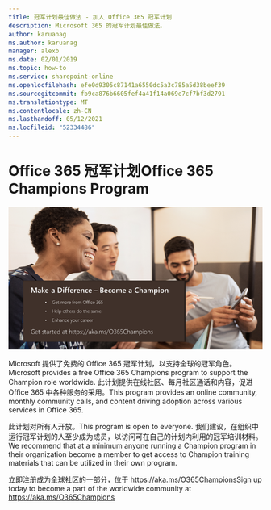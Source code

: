 ```yaml
---
title: 冠军计划最佳做法 - 加入 Office 365 冠军计划
description: Microsoft 365 的冠军计划最佳做法。
author: karuanag
ms.author: karuanag
manager: alexb
ms.date: 02/01/2019
ms.topic: how-to
ms.service: sharepoint-online
ms.openlocfilehash: efe0d9305c87141a6550dc5a3c785a5d38beef39
ms.sourcegitcommit: fb9ca876b6605fef4a41f14a069e7cf7bf3d2791
ms.translationtype: MT
ms.contentlocale: zh-CN
ms.lasthandoff: 05/12/2021
ms.locfileid: "52334486"
---
```

# <a name="office-365-champions-program"></a><span data-ttu-id="3c65b-103">Office 365 冠军计划</span><span class="sxs-lookup"><span data-stu-id="3c65b-103">Office 365 Champions Program</span></span> 

![成为一名冠军](media/makeadifference.png)

<span data-ttu-id="3c65b-105">Microsoft 提供了免费的 Office 365 冠军计划，以支持全球的冠军角色。</span><span class="sxs-lookup"><span data-stu-id="3c65b-105">Microsoft provides a free Office 365 Champions program to support the Champion role worldwide.</span></span>  <span data-ttu-id="3c65b-106">此计划提供在线社区、每月社区通话和内容，促进 Office 365 中各种服务的采用。</span><span class="sxs-lookup"><span data-stu-id="3c65b-106">This program provides an online community, monthly community calls, and content driving adoption across various services in Office 365.</span></span>

<span data-ttu-id="3c65b-107">此计划对所有人开放。</span><span class="sxs-lookup"><span data-stu-id="3c65b-107">This program is open to everyone.</span></span>  <span data-ttu-id="3c65b-108">我们建议，在组织中运行冠军计划的人至少成为成员，以访问可在自己的计划内利用的冠军培训材料。</span><span class="sxs-lookup"><span data-stu-id="3c65b-108">We recommend that at a minimum anyone running a Champion program in their organization become a member to get access to Champion training materials that can be utilized in their own program.</span></span> 

<span data-ttu-id="3c65b-109">立即注册成为全球社区的一部分，位于 https://aka.ms/O365Champions</span><span class="sxs-lookup"><span data-stu-id="3c65b-109">Sign up today to become a part of the worldwide community at https://aka.ms/O365Champions</span></span>  
